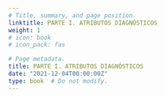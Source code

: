 ```yaml
---
# Title, summary, and page position.
linktitle: PARTE I. ATRIBUTOS DIAGNÓSTICOS
weight: 1
# icon: book
# icon_pack: fas

# Page metadata.
title: PARTE I. ATRIBUTOS DIAGNÓSTICOS
date: "2021-12-04T00:00:00Z"
type: book  # Do not modify.
---
```

